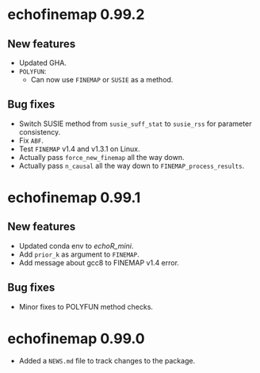 # echofinemap 0.99.2

## New features

* Updated GHA. 
* `POLYFUN`:
    - Can now use `FINEMAP` or `SUSIE` as a method. 

## Bug fixes

* Switch SUSIE method from `susie_suff_stat` to `susie_rss` for parameter consistency. 
* Fix `ABF`.
* Test `FINEMAP` v1.4 and v1.3.1 on Linux. 
* Actually pass `force_new_finemap` all the way down. 
* Actually pass `n_causal` all the way down to `FINEMAP_process_results`.

# echofinemap 0.99.1

## New features

* Updated conda env to *echoR_mini*. 
* Add `prior_k` as argument to `FINEMAP`.
* Add message about gcc8 to FINEMAP v1.4 error.

## Bug fixes

* Minor fixes to POLYFUN method checks. 

# echofinemap 0.99.0

* Added a `NEWS.md` file to track changes to the package.
